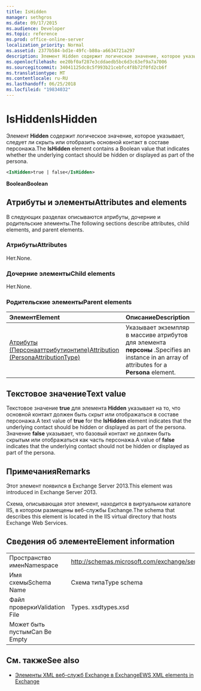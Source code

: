 ```yaml
---
title: IsHidden
manager: sethgros
ms.date: 09/17/2015
ms.audience: Developer
ms.topic: reference
ms.prod: office-online-server
localization_priority: Normal
ms.assetid: 2377b584-bd1e-49fc-b80a-a6634721a297
description: Элемент Hidden содержит логическое значение, которое указывает, следует ли скрыть или отобразить основной контакт в составе персонажа.
ms.openlocfilehash: ee20bf0af287e3cddaedb5bc6d3c63ef9a7a7006
ms.sourcegitcommit: 34041125dc8c5f993b21cebfc4f8b72f0fd2cb6f
ms.translationtype: MT
ms.contentlocale: ru-RU
ms.lasthandoff: 06/25/2018
ms.locfileid: "19834032"
---
```

# <a name="ishidden"></a><span data-ttu-id="e7d93-103">IsHidden</span><span class="sxs-lookup"><span data-stu-id="e7d93-103">IsHidden</span></span>

<span data-ttu-id="e7d93-104">Элемент **Hidden** содержит логическое значение, которое указывает, следует ли скрыть или отобразить основной контакт в составе персонажа.</span><span class="sxs-lookup"><span data-stu-id="e7d93-104">The **IsHidden** element contains a Boolean value that indicates whether the underlying contact should be hidden or displayed as part of the persona.</span></span> 
  
```XML
<IsHidden>true | false</IsHidden>
```

 <span data-ttu-id="e7d93-105">**Boolean**</span><span class="sxs-lookup"><span data-stu-id="e7d93-105">**Boolean**</span></span>
## <a name="attributes-and-elements"></a><span data-ttu-id="e7d93-106">Атрибуты и элементы</span><span class="sxs-lookup"><span data-stu-id="e7d93-106">Attributes and elements</span></span>

<span data-ttu-id="e7d93-107">В следующих разделах описываются атрибуты, дочерние и родительские элементы.</span><span class="sxs-lookup"><span data-stu-id="e7d93-107">The following sections describe attributes, child elements, and parent elements.</span></span>
  
### <a name="attributes"></a><span data-ttu-id="e7d93-108">Атрибуты</span><span class="sxs-lookup"><span data-stu-id="e7d93-108">Attributes</span></span>

<span data-ttu-id="e7d93-109">Нет.</span><span class="sxs-lookup"><span data-stu-id="e7d93-109">None.</span></span>
  
### <a name="child-elements"></a><span data-ttu-id="e7d93-110">Дочерние элементы</span><span class="sxs-lookup"><span data-stu-id="e7d93-110">Child elements</span></span>

<span data-ttu-id="e7d93-111">Нет.</span><span class="sxs-lookup"><span data-stu-id="e7d93-111">None.</span></span>
  
### <a name="parent-elements"></a><span data-ttu-id="e7d93-112">Родительские элементы</span><span class="sxs-lookup"><span data-stu-id="e7d93-112">Parent elements</span></span>

|<span data-ttu-id="e7d93-113">**Элемент**</span><span class="sxs-lookup"><span data-stu-id="e7d93-113">**Element**</span></span>|<span data-ttu-id="e7d93-114">**Описание**</span><span class="sxs-lookup"><span data-stu-id="e7d93-114">**Description**</span></span>|
|:-----|:-----|
|[<span data-ttu-id="e7d93-115">Атрибуты (Персонааттрибутионтипе)</span><span class="sxs-lookup"><span data-stu-id="e7d93-115">Attribution (PersonaAttributionType)</span></span>](attribution-personaattributiontype.md) <br/> |<span data-ttu-id="e7d93-116">Указывает экземпляр в массиве атрибутов для элемента **персоны** .</span><span class="sxs-lookup"><span data-stu-id="e7d93-116">Specifies an instance in an array of attributes for a **Persona** element.</span></span>  <br/> |
   
## <a name="text-value"></a><span data-ttu-id="e7d93-117">Текстовое значение</span><span class="sxs-lookup"><span data-stu-id="e7d93-117">Text value</span></span>

<span data-ttu-id="e7d93-118">Текстовое значение **true** для элемента **Hidden** указывает на то, что основной контакт должен быть скрыт или отображаться в составе персонажа.</span><span class="sxs-lookup"><span data-stu-id="e7d93-118">A text value of **true** for the **IsHidden** element indicates that the underlying contact should be hidden or displayed as part of the persona.</span></span> <span data-ttu-id="e7d93-119">Значение **false** указывает, что базовый контакт не должен быть скрытым или отображаться как часть персонажа.</span><span class="sxs-lookup"><span data-stu-id="e7d93-119">A value of **false** indicates that the underlying contact should not be hidden or displayed as part of the persona.</span></span> 
  
## <a name="remarks"></a><span data-ttu-id="e7d93-120">Примечания</span><span class="sxs-lookup"><span data-stu-id="e7d93-120">Remarks</span></span>

<span data-ttu-id="e7d93-121">Этот элемент появился в Exchange Server 2013.</span><span class="sxs-lookup"><span data-stu-id="e7d93-121">This element was introduced in Exchange Server 2013.</span></span>
  
<span data-ttu-id="e7d93-122">Схема, описывающая этот элемент, находится в виртуальном каталоге IIS, в котором размещены веб-службы Exchange.</span><span class="sxs-lookup"><span data-stu-id="e7d93-122">The schema that describes this element is located in the IIS virtual directory that hosts Exchange Web Services.</span></span>
  
## <a name="element-information"></a><span data-ttu-id="e7d93-123">Сведения об элементе</span><span class="sxs-lookup"><span data-stu-id="e7d93-123">Element information</span></span>

|||
|:-----|:-----|
|<span data-ttu-id="e7d93-124">Пространство имен</span><span class="sxs-lookup"><span data-stu-id="e7d93-124">Namespace</span></span>  <br/> |http://schemas.microsoft.com/exchange/services/2006/types  <br/> |
|<span data-ttu-id="e7d93-125">Имя схемы</span><span class="sxs-lookup"><span data-stu-id="e7d93-125">Schema Name</span></span>  <br/> |<span data-ttu-id="e7d93-126">Схема типа</span><span class="sxs-lookup"><span data-stu-id="e7d93-126">Type schema</span></span>  <br/> |
|<span data-ttu-id="e7d93-127">Файл проверки</span><span class="sxs-lookup"><span data-stu-id="e7d93-127">Validation File</span></span>  <br/> |<span data-ttu-id="e7d93-128">Types. xsd</span><span class="sxs-lookup"><span data-stu-id="e7d93-128">types.xsd</span></span>  <br/> |
|<span data-ttu-id="e7d93-129">Может быть пустым</span><span class="sxs-lookup"><span data-stu-id="e7d93-129">Can Be Empty</span></span>  <br/> ||
   
## <a name="see-also"></a><span data-ttu-id="e7d93-130">См. также</span><span class="sxs-lookup"><span data-stu-id="e7d93-130">See also</span></span>



- [<span data-ttu-id="e7d93-131">Элементы XML веб-служб Exchange в Exchange</span><span class="sxs-lookup"><span data-stu-id="e7d93-131">EWS XML elements in Exchange</span></span>](ews-xml-elements-in-exchange.md)

